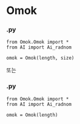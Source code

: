 # Omok   

### <main>.py
    from Omok.Omok import *
    from AI import Ai_radnom
    
    omok = Omok(length, size)
    
또는   

### <main>.py
    from Omok.Omok import *
    from AI import Ai_radnom
    
    omok = Omok(length)
    
